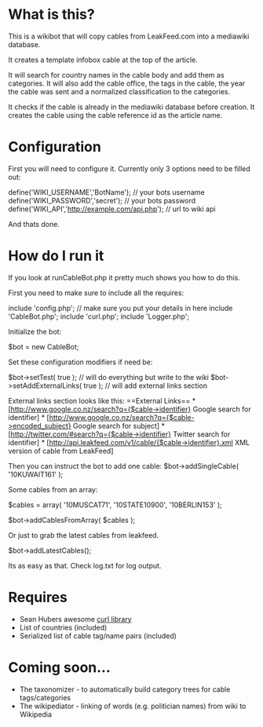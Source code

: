 # What is this? #
This is a wikibot that will copy cables from LeakFeed.com into a mediawiki database.

It creates a template infobox cable at the top of the article.

It will search for country names in the cable body and add them as categories.  It will also add the cable office, the tags in the cable, the year the cable was sent and a normalized classification to the categories.

It checks if the cable is already in the mediawiki database before creation. It creates the cable using the cable reference id as the article name.

# Configuration

First you will need to configure it.  Currently only 3 options need to be filled out:

 define('WIKI_USERNAME','BotName'); // your bots username
 define('WIKI_PASSWORD','secret'); // your bots password
 define('WIKI_API','http://example.com/api.php'); // url to wiki api

And thats done.

# How do I run it

If you look at runCableBot.php it pretty much shows you how to do this.

First you need to make sure to include all the requires:

 include 'config.php'; // make sure you put your details in here
 include 'CableBot.php';
 include 'curl.php';
 include 'Logger.php';

Initialize the bot:

 $bot = new CableBot;

Set these configuration modifiers if need be:

 $bot->setTest( true ); // will do everything but write to the wiki
 $bot->setAddExternalLinks( true ); // will add external links section

External links section looks like this:
    ==External Links==
    * [http://www.google.co.nz/search?q={$cable->identifier} Google search for identifier]
    * [http://www.google.co.nz/search?q={$cable->encoded_subject} Google search for subject]
    * [http://twitter.com/#search?q={$cable->identifier} Twitter search for identifier]
    * [http://api.leakfeed.com/v1/cable/{$cable->identifier}.xml XML version of cable from LeakFeed]

Then you can instruct the bot to add one cable:
 $bot->addSingleCable( '10KUWAIT161' );

Some cables from an array:

 $cables = array(
    '10MUSCAT71',
    '10STATE10900',
    '10BERLIN153'
 );

 $bot->addCablesFromArray( $cables );

Or just to grab the latest cables from leakfeed.

 $bot->addLatestCables();

Its as easy as that.  Check log.txt for log output.

# Requires #
* Sean Hubers awesome [curl library](https://github.com/shuber/curl)
* List of countries (included)
* Serialized list of cable tag/name pairs (included)

# Coming soon...

* The taxonomizer - to automatically build category trees for cable tags/categories
* The wikipediator - linking of words (e.g. politician names) from wiki to Wikipedia